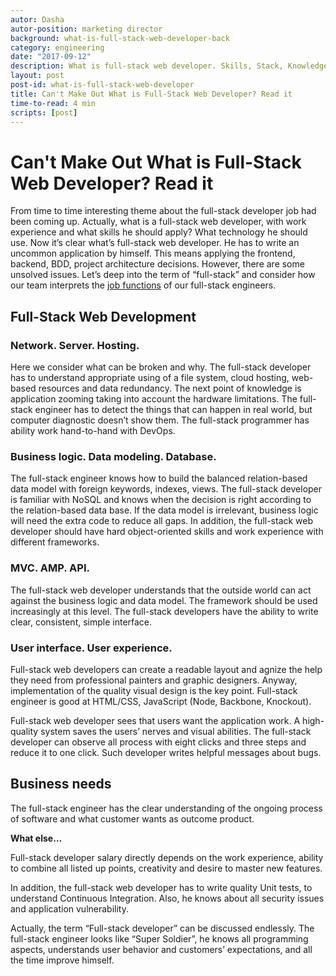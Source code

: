 ```yaml
---
autor: Dasha
autor-position: marketing director
background: what-is-full-stack-web-developer-back
category: engineering
date: "2017-09-12"
description: What is full-stack web developer. Skills, Stack, Knowledge
layout: post
post-id: what-is-full-stack-web-developer
title: Can't Make Out What is Full-Stack Web Developer? Read it
time-to-read: 4 min
scripts: [post]
---
```


# Can't Make Out What is Full-Stack Web Developer? Read it

From time to time interesting theme about the full-stack developer job had been coming up. Actually, what is a full-stack web developer, with work experience and what skills he should apply? What technology he should use. Now it’s clear what’s full-stack web developer. He has to write an uncommon application by himself. This means applying the frontend, backend, BDD, project architecture decisions. However, there are some unsolved issues. Let’s deep into the term of “full-stack” and consider how our team interprets the [job functions](https://active-bridge.com/services) of our full-stack engineers. 

## Full-Stack Web Development

### Network. Server. Hosting.

Here we consider what can be broken and why. The full-stack developer has to understand appropriate using of a file system, cloud hosting, web-based resources and data redundancy. The next point of knowledge is application zooming taking into account the hardware limitations. The full-stack engineer has to detect the things that can happen in real world, but computer diagnostic doesn’t show them. The full-stack programmer has ability work hand-to-hand with DevOps.

### Business logic. Data modeling. Database.

The full-stack engineer knows how to build the balanced relation-based data model with foreign keywords, indexes, views. The full-stack developer is familiar with NoSQL and knows when the decision is right according to the relation-based data base. If the data model is irrelevant, business logic will need the extra code to reduce all gaps. In addition, the full-stack web developer should have hard object-oriented skills and work experience with different frameworks.  

### MVC. AMP. API.

The full-stack web developer understands that the outside world can act against the business logic and data model. The framework should be used increasingly at this level. The full-stack developers have the ability to write clear, consistent, simple interface.   

### User interface. User experience.

Full-stack web developers can create a readable layout and agnize the help they need from professional painters and graphic designers. Anyway, implementation of the quality visual design is the key point. Full-stack engineer is good at HTML/CSS, JavaScript (Node, Backbone, Knockout).

Full-stack web developer sees that users want the application work. A high-quality system saves the users’ nerves and visual abilities. The full-stack developer can observe all process with eight clicks and three steps and reduce it to one click. Such developer writes helpful messages about bugs.

## Business needs

The full-stack engineer has the clear understanding of the ongoing process of software and what customer wants as outcome product.

**What else…**

Full-stack developer salary directly depends on the work experience, ability to combine all listed up points, creativity and desire to master new features.

In addition, the full-stack web developer has to write quality Unit tests, to understand Continuous Integration. Also, he knows about all security issues and application vulnerability. 

Actually, the term “Full-stack developer” can be discussed endlessly. The full-stack engineer looks like “Super Soldier”,  he knows all programming aspects, understands user behavior and customers’ expectations, and all the time improve himself.   
